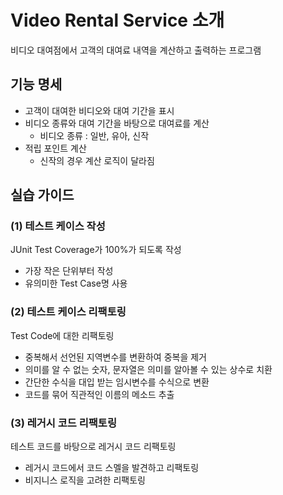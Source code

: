 # Video Rental Service 소개
비디오 대여점에서 고객의 대여료 내역을 계산하고 출력하는 프로그램

## 기능 명세
* 고객이 대여한 비디오와 대여 기간을 표시
* 비디오 종류와 대여 기간을 바탕으로 대여료를 계산
  * 비디오 종류 : 일반, 유아, 신작
* 적립 포인트 계산
  * 신작의 경우 계산 로직이 달라짐

## 실습 가이드
### (1) 테스트 케이스 작성
JUnit Test Coverage가 100%가 되도록 작성
* 가장 작은 단위부터 작성
* 유의미한 Test Case명 사용

### (2) 테스트 케이스 리팩토링
Test Code에 대한 리팩토링
* 중복해서 선언된 지역변수를 변환하여 중복을 제거
* 의미를 알 수 없는 숫자, 문자열은 의미를 알아볼 수 있는 상수로 치환
* 간단한 수식을 대입 받는 임시변수를 수식으로 변환
* 코드를 묶어 직관적인 이름의 메소드 추출

### (3) 레거시 코드 리팩토링
테스트 코드를 바탕으로 레거시 코드 리팩토링
* 레거시 코드에서 코드 스멜을 발견하고 리팩토링
* 비지니스 로직을 고려한 리팩토링
